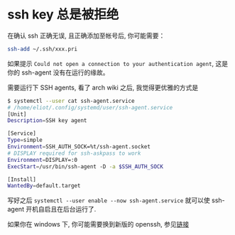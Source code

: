 # ssh key 总是被拒绝

在确认 ssh 正确无误, 且正确添加至帐号后, 你可能需要：

```bash
ssh-add ~/.ssh/xxx.pri
```

如果提示 `Could not open a connection to your authentication agent`, 这是你的 ssh-agent 没有在运行的缘故。

需要运行下 SSH agents, 看了 arch wiki 之后, 我觉得更优雅的方式是

```bash
$ systemctl --user cat ssh-agent.service
# /home/eliot/.config/systemd/user/ssh-agent.service
[Unit]
Description=SSH key agent

[Service]
Type=simple
Environment=SSH_AUTH_SOCK=%t/ssh-agent.socket
# DISPLAY required for ssh-askpass to work
Environment=DISPLAY=:0
ExecStart=/usr/bin/ssh-agent -D -a $SSH_AUTH_SOCK

[Install]
WantedBy=default.target
```

写好之后 `systemctl --user enable --now ssh-agent.service` 就可以使 ssh-agent 开机自启且在后台运行了.

如果你在 windows 下, 你可能需要换到新版的 openssh, 参见[链接](/技术开发/Git/Windows下疑难杂症.md)

